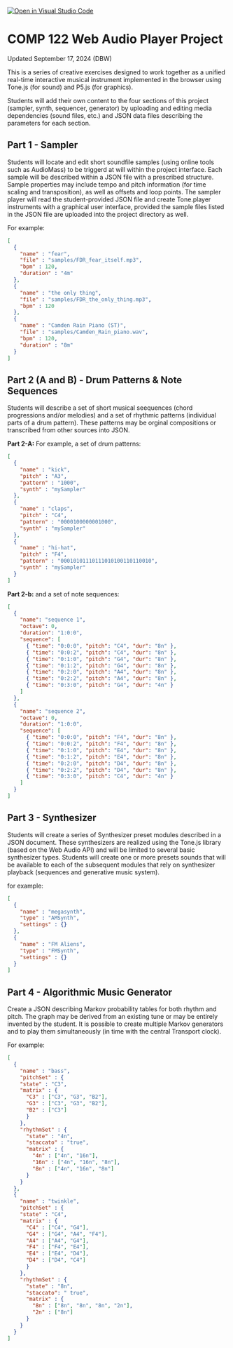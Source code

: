 [![Open in Visual Studio Code](https://classroom.github.com/assets/open-in-vscode-2e0aaae1b6195c2367325f4f02e2d04e9abb55f0b24a779b69b11b9e10269abc.svg)](https://classroom.github.com/online_ide?assignment_repo_id=16058621&assignment_repo_type=AssignmentRepo)
# COMP 122 Web Audio Player Project

Updated September 17, 2024 (DBW)

This is a series of creative exercises designed to work together as a unified real-time interactive musical instrument implemented in the browser using Tone.js (for sound) and P5.js (for graphics).

Students will add their own content to the four sections of this project (sampler, synth, sequencer, generator) by uploading and editing media dependencies (sound files, etc.) and JSON data files describing the parameters for each section.

## Part 1 - Sampler

Students will locate and edit short soundfile samples (using online tools such as AudioMass) to be triggerd at will within the project interface. Each sample will be described within a JSON file with a prescribed structure. Sample properties may include tempo and pitch information (for time scaling and transposition), as well as offsets and loop points. The sampler player will read the student-provided JSON file and create Tone.player instruments with a graphical user interface, provided the sample files listed in the JSON file are uploaded into the project directory as well.

For example:
```json
[
  {
    "name" : "fear",
    "file" : "samples/FDR_fear_itself.mp3",
    "bpm" : 120,
    "duration" : "4m"
  },
  {
    "name" : "the only thing",
    "file" : "samples/FDR_the_only_thing.mp3",
    "bpm" : 120
  },
  {
    "name" : "Camden Rain Piano (ST)",
    "file" : "samples/Camden_Rain_piano.wav",
    "bpm" : 120,
    "duration" : "8m"
  }
]
```

## Part 2 (A and B) - Drum Patterns & Note Sequences
Students will describe a set of short musical seequences (chord progressions and/or melodies) and a set of rhythmic patterns (individual parts of a drum pattern). These patterns may be orginal compositions or transcribed from other sources into JSON.

**Part 2-A:** For example, a set of drum patterns:
```json
[
  {
    "name" : "kick",
    "pitch" : "A3",
    "pattern" : "1000",
    "synth" : "mySampler"
  },
  {
    "name" : "claps",
    "pitch" : "C4",
    "pattern" : "0000100000001000",
    "synth" : "mySampler"
  },
  {
    "name" : "hi-hat",
    "pitch" : "F4",
    "pattern" : "00010101110111010100110110010",
    "synth" : "mySampler"
  }
]
```
**Part 2-b:** and a set of note sequences:
```json
[
  {
    "name": "sequence 1",
    "octave": 0,
    "duration": "1:0:0",
    "sequence": [
      { "time": "0:0:0", "pitch": "C4", "dur": "8n" },
      { "time": "0:0:2", "pitch": "C4", "dur": "8n" },
      { "time": "0:1:0", "pitch": "G4", "dur": "8n" },
      { "time": "0:1:2", "pitch": "G4", "dur": "8n" },
      { "time": "0:2:0", "pitch": "A4", "dur": "8n" },
      { "time": "0:2:2", "pitch": "A4", "dur": "8n" },
      { "time": "0:3:0", "pitch": "G4", "dur": "4n" }
    ]
  },
  {
    "name": "sequence 2",
    "octave": 0,
    "duration": "1:0:0",
    "sequence": [
      { "time": "0:0:0", "pitch": "F4", "dur": "8n" },
      { "time": "0:0:2", "pitch": "F4", "dur": "8n" },
      { "time": "0:1:0", "pitch": "E4", "dur": "8n" },
      { "time": "0:1:2", "pitch": "E4", "dur": "8n" },
      { "time": "0:2:0", "pitch": "D4", "dur": "8n" },
      { "time": "0:2:2", "pitch": "D4", "dur": "8n" },
      { "time": "0:3:0", "pitch": "C4", "dur": "4n" }
    ]
  }
]

```

## Part 3 - Synthesizer
Students will create a series of Synthesizer preset modules described in a JSON document. These synthesizers are realized using the Tone.js library (based on the Web Audio API) and will be limited to several basic synthesizer types. Students will create one or more presets sounds that will be available to each of the subsequent modules that rely on synthesizer playback (sequences and generative music system).

for example:
```json
[
  {
    "name" : "megasynth",
    "type" : "AMSynth",
    "settings" : {}
  },
  {
    "name" : "FM Aliens",
    "type" : "FMSynth",
    "settings" : {}
  }
]
```

## Part 4 - Algorithmic Music Generator
Create a JSON describing Markov probability tables for both rhythm and pitch. The graph may be derived from an existing tune or may be entirely invented by the student. It is possible to create multiple Markov generators and to play them simultaneously (in time with the central Transport clock).

For example:
```json
[
  {
    "name" : "bass",
    "pitchSet" : {
    "state" : "C3",
    "matrix" : {
      "C3" : ["C3", "G3", "B2"],
      "G3" : ["C3", "G3", "B2"],
      "B2" : ["C3"]
      }
    },
    "rhythmSet" : {
      "state" : "4n",
      "staccato" : "true",
      "matrix" : {
        "4n" : ["4n", "16n"],
        "16n" : ["4n", "16n", "8n"],
        "8n" : ["4n", "16n", "8n"]
      }
    }
  },
  {
    "name" : "twinkle",
    "pitchSet" : {
    "state" : "C4",
    "matrix" : {
      "C4" : ["C4", "G4"],
      "G4" : ["G4", "A4", "F4"],
      "A4" : ["A4", "G4"],
      "F4" : ["F4", "E4"],
      "E4" : ["E4", "D4"],
      "D4" : ["D4", "C4"]
      }
    },
    "rhythmSet" : {
      "state" : "8n",
      "staccato": " true",
      "matrix" : {
        "8n" : ["8n", "8n", "8n", "2n"],
        "2n" : ["8n"]
      }
    }
  }
]
```
